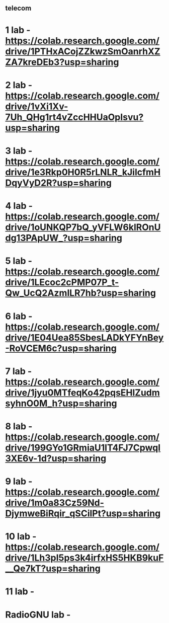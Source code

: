 ## telecom

# 1 lab - https://colab.research.google.com/drive/1PTHxACojZZkwzSmOanrhXZZA7kreDEb3?usp=sharing
# 2 lab - https://colab.research.google.com/drive/1vXi1Xv-7Uh_QHg1rt4vZccHHUaOpIsvu?usp=sharing
# 3 lab - https://colab.research.google.com/drive/1e3Rkp0H0R5rLNLR_kJilcfmHDqyVyD2R?usp=sharing
# 4 lab - https://colab.research.google.com/drive/1oUNKQP7bQ_yVFLW6klROnUdg13PApUW_?usp=sharing
# 5 lab - https://colab.research.google.com/drive/1LEcoc2cPMP07P_t-Qw_UcQ2AzmlLR7hb?usp=sharing
# 6 lab - https://colab.research.google.com/drive/1E04Uea85SbesLADkYFYnBey-RoVCEM6c?usp=sharing
# 7 lab - https://colab.research.google.com/drive/1jyu0MTfeqKo42pqsEHlZudmsyhnO0M_h?usp=sharing
# 8 lab - https://colab.research.google.com/drive/199GYo1GRmiaU1lT4FJ7CpwqI3XE6v-1d?usp=sharing
# 9 lab - https://colab.research.google.com/drive/1m0a83Cz59Nd-DjymweBiRqir_qSCilPt?usp=sharing
# 10 lab - https://colab.research.google.com/drive/1Lh3pI5ps3k4irfxHS5HKB9kuF__Qe7kT?usp=sharing
# 11 lab -
# RadioGNU lab -
